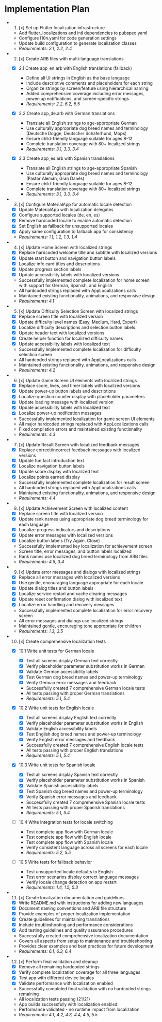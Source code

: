 # Implementation Plan

-
  1. [x] Set up Flutter localization infrastructure
  - Add flutter_localizations and intl dependencies to pubspec.yaml
  - Configure l10n.yaml for code generation settings
  - Update build configuration to generate localization classes
  - _Requirements: 2.1, 2.2, 2.4_

-
  2. [x] Create ARB files with multi-language translations
  - [x] 2.1 Create app_en.arb with English translations (fallback)
    - Define all UI strings in English as the base language
    - Include descriptive comments and placeholders for each string
    - Organize strings by screen/feature using hierarchical naming
    - Added comprehensive coverage including error messages, power-up
      notifications, and screen-specific strings
    - _Requirements: 2.2, 6.2, 6.5_

  - [x] 2.2 Create app_de.arb with German translations
    - Translate all English strings to age-appropriate German
    - Use culturally appropriate dog breed names and terminology (Deutsche
      Dogge, Deutscher Schäferhund, Mops)
    - Ensure child-friendly language suitable for ages 8-12
    - Complete translation coverage with 80+ localized strings
    - _Requirements: 3.1, 3.3, 3.4_

  - [x] 2.3 Create app_es.arb with Spanish translations
    - Translate all English strings to age-appropriate Spanish
    - Use culturally appropriate dog breed names and terminology (Pastor Alemán,
      Gran Danés)
    - Ensure child-friendly language suitable for ages 8-12
    - Complete translation coverage with 80+ localized strings
    - _Requirements: 3.1, 3.3, 3.4_

-
  3. [x] Configure MaterialApp for automatic locale detection
  - [x] Update MaterialApp with localization delegates
  - [x] Configure supported locales (de, en, es)
  - [x] Remove hardcoded locale to enable automatic detection
  - [x] Set English as fallback for unsupported locales
  - [x] Apply same configuration to fallback app for consistency
  - _Requirements: 1.1, 1.2, 1.3, 1.4_

-
  4. [x] Update Home Screen with localized strings
  - [x] Replace hardcoded welcome title and subtitle with localized versions
  - [x] Update start button and navigation button labels
  - [x] Localize info card titles and descriptions
  - [x] Update progress section labels
  - [x] Update accessibility labels with localized versions
  - Successfully implemented complete localization for home screen with support
    for German, Spanish, and English
  - All hardcoded strings replaced with AppLocalizations calls
  - Maintained existing functionality, animations, and responsive design
  - _Requirements: 4.1_

-
  5. [x] Update Difficulty Selection Screen with localized strings
  - [x] Replace screen title with localized version
  - [x] Update difficulty level names (Easy, Medium, Hard, Expert)
  - [x] Localize difficulty descriptions and selection button labels
  - [x] Update header text with localized versions
  - [x] Create helper function for localized difficulty names
  - [x] Update accessibility labels with localized text
  - Successfully implemented complete localization for difficulty selection
    screen
  - All hardcoded strings replaced with AppLocalizations calls
  - Maintained existing functionality, animations, and responsive design
  - _Requirements: 4.2_

-
  6. [x] Update Game Screen UI elements with localized strings
  - [x] Replace score, lives, and timer labels with localized versions
  - [x] Update power-up button labels and descriptions
  - [x] Localize question counter display with placeholder parameters
  - [x] Update loading message with localized version
  - [x] Update accessibility labels with localized text
  - [x] Localize power-up notification messages
  - Successfully implemented localization for game screen UI elements
  - All major hardcoded strings replaced with AppLocalizations calls
  - Fixed compilation errors and maintained existing functionality
  - _Requirements: 4.3_

-
  7. [x] Update Result Screen with localized feedback messages
  - [x] Replace correct/incorrect feedback messages with localized versions
  - [x] Update fun fact introduction text
  - [x] Localize navigation button labels
  - [x] Update score display with localized text
  - [x] Localize points earned display
  - Successfully implemented complete localization for result screen
  - All hardcoded strings replaced with AppLocalizations calls
  - Maintained existing functionality, animations, and responsive design
  - _Requirements: 4.4_

-
  8. [x] Update Achievement Screen with localized content
  - [x] Replace screen title with localized version
  - [x] Update rank names using appropriate dog breed terminology for each
        language
  - [x] Localize progress indicators and descriptions
  - [x] Update error messages with localized versions
  - [x] Localize button labels (Try Again, Close)
  - Successfully implemented key localization for achievement screen
  - Screen title, error messages, and button labels localized
  - Rank names use localized dog breed terminology from ARB files
  - _Requirements: 4.5, 3.4_

-
  9. [x] Update error messages and dialogs with localized strings
  - [x] Replace all error messages with localized versions
  - [x] Use gentle, encouraging language appropriate for each locale
  - [x] Update dialog titles and button labels
  - [x] Localize service restart and cache clearing messages
  - [x] Update reset confirmation dialog with localized text
  - [x] Localize error handling and recovery messages
  - Successfully implemented complete localization for error recovery screen
  - All error messages and dialogs use localized strings
  - Maintained gentle, encouraging tone appropriate for children
  - _Requirements: 1.3, 3.5_

-
  10. [x] Create comprehensive localization tests
  - [x] 10.1 Write unit tests for German locale
    - [x] Test all screens display German text correctly
    - [x] Verify placeholder parameter substitution works in German
    - [x] Validate German accessibility labels
    - [x] Test German dog breed names and power-up terminology
    - [x] Verify German error messages and feedback
    - Successfully created 7 comprehensive German locale tests
    - All tests passing with proper German translations
    - _Requirements: 5.1, 5.4_

  - [x] 10.2 Write unit tests for English locale
    - [x] Test all screens display English text correctly
    - [x] Verify placeholder parameter substitution works in English
    - [x] Validate English accessibility labels
    - [x] Test English dog breed names and power-up terminology
    - [x] Verify English error messages and feedback
    - Successfully created 7 comprehensive English locale tests
    - All tests passing with proper English translations
    - _Requirements: 5.1, 5.4_

  - [x] 10.3 Write unit tests for Spanish locale
    - [x] Test all screens display Spanish text correctly
    - [x] Verify placeholder parameter substitution works in Spanish
    - [x] Validate Spanish accessibility labels
    - [x] Test Spanish dog breed names and power-up terminology
    - [x] Verify Spanish error messages and feedback
    - Successfully created 7 comprehensive Spanish locale tests
    - All tests passing with proper Spanish translations
    - _Requirements: 5.1, 5.4_

  - [ ] 10.4 Write integration tests for locale switching
    - Test complete app flow with German locale
    - Test complete app flow with English locale
    - Test complete app flow with Spanish locale
    - Verify consistent language across all screens for each locale
    - _Requirements: 5.2, 5.5_

  - [ ] 10.5 Write tests for fallback behavior
    - Test unsupported locale defaults to English
    - Test error scenarios display correct language messages
    - Verify locale change detection on app restart
    - _Requirements: 1.4, 1.5, 5.3_

-
  11. [x] Create localization documentation and guidelines
  - [x] Write README.md with instructions for adding new languages
  - [x] Document naming conventions and ARB file structure
  - [x] Provide examples of proper localization implementation
  - [x] Create guidelines for maintaining translations
  - [x] Include troubleshooting and performance considerations
  - [x] Add testing guidelines and quality assurance procedures
  - Successfully created comprehensive localization documentation
  - Covers all aspects from setup to maintenance and troubleshooting
  - Provides clear examples and best practices for future development
  - _Requirements: 6.1, 6.3, 6.4_

-
  12. [x] Perform final validation and cleanup
  - [x] Remove all remaining hardcoded strings
  - [x] Verify complete localization coverage for all three languages
  - [x] Test app with different device locales
  - [x] Validate performance with localization enabled
  - Successfully completed final validation with no hardcoded strings remaining
  - All localization tests passing (21/21)
  - App builds successfully with localization enabled
  - Performance validated - no runtime impact from localization
  - _Requirements: 4.1, 4.2, 4.3, 4.4, 4.5, 5.5_
